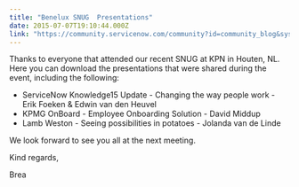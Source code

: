 ```yaml
---
title: "Benelux SNUG  Presentations"
date: 2015-07-07T19:10:44.000Z
link: "https://community.servicenow.com/community?id=community_blog&sys_id=fb2eaa6ddbd0dbc01dcaf3231f961986"
---
```

<p>Thanks to everyone that attended our recent SNUG at KPN in Houten, NL. Here you can download the presentations that were shared during the event, including the following:</p><p></p><ul style="list-style-type: disc;"><li>ServiceNow Knowledge15 Update - Changing the way people work - Erik Foeken &amp; Edwin van den Heuvel</li><li>KPMG OnBoard - Employee Onboarding Solution - David Middup</li><li>Lamb Weston - Seeing possibilities in potatoes - Jolanda van de Linde</li></ul><p></p><p>We look forward to see you all at the next meeting.</p><p></p><p>Kind regards,</p><p>Brea</p>